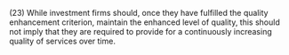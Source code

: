 (23) While investment firms should, once they have fulfilled the quality enhancement criterion, maintain the enhanced level of quality, this should not imply that they are required to provide for a continuously increasing quality of services over time.